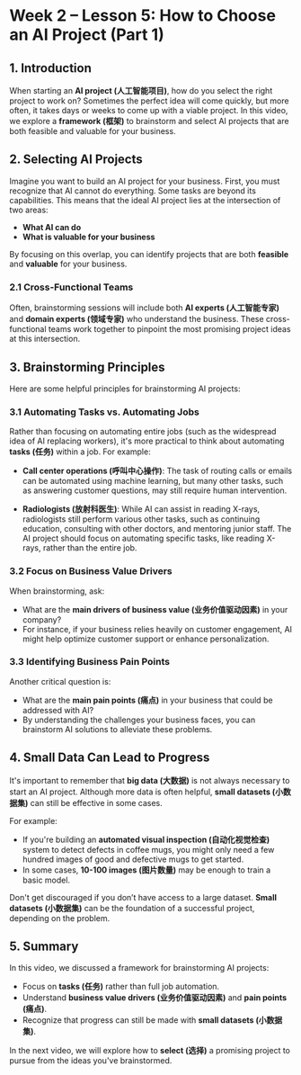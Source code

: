 # Week 2 – Lesson 5: How to Choose an AI Project (Part 1)

## 1. Introduction

When starting an **AI project (人工智能项目)**, how do you select the right project to work on? Sometimes the perfect idea will come quickly, but more often, it takes days or weeks to come up with a viable project. In this video, we explore a **framework (框架)** to brainstorm and select AI projects that are both feasible and valuable for your business.

## 2. Selecting AI Projects

Imagine you want to build an AI project for your business. First, you must recognize that AI cannot do everything. Some tasks are beyond its capabilities. This means that the ideal AI project lies at the intersection of two areas:

- **What AI can do**
- **What is valuable for your business**

By focusing on this overlap, you can identify projects that are both **feasible** and **valuable** for your business.

### 2.1 Cross-Functional Teams

Often, brainstorming sessions will include both **AI experts (人工智能专家)** and **domain experts (领域专家)** who understand the business. These cross-functional teams work together to pinpoint the most promising project ideas at this intersection.

## 3. Brainstorming Principles

Here are some helpful principles for brainstorming AI projects:

### 3.1 Automating Tasks vs. Automating Jobs

Rather than focusing on automating entire jobs (such as the widespread idea of AI replacing workers), it's more practical to think about automating **tasks (任务)** within a job. For example:

- **Call center operations (呼叫中心操作)**: The task of routing calls or emails can be automated using machine learning, but many other tasks, such as answering customer questions, may still require human intervention.
  
- **Radiologists (放射科医生)**: While AI can assist in reading X-rays, radiologists still perform various other tasks, such as continuing education, consulting with other doctors, and mentoring junior staff. The AI project should focus on automating specific tasks, like reading X-rays, rather than the entire job.

### 3.2 Focus on Business Value Drivers

When brainstorming, ask:

- What are the **main drivers of business value (业务价值驱动因素)** in your company?
- For instance, if your business relies heavily on customer engagement, AI might help optimize customer support or enhance personalization.

### 3.3 Identifying Business Pain Points

Another critical question is:

- What are the **main pain points (痛点)** in your business that could be addressed with AI?
- By understanding the challenges your business faces, you can brainstorm AI solutions to alleviate these problems.

## 4. Small Data Can Lead to Progress

It's important to remember that **big data (大数据)** is not always necessary to start an AI project. Although more data is often helpful, **small datasets (小数据集)** can still be effective in some cases.

For example:
- If you're building an **automated visual inspection (自动化视觉检查)** system to detect defects in coffee mugs, you might only need a few hundred images of good and defective mugs to get started.
- In some cases, **10-100 images (图片数量)** may be enough to train a basic model.

Don't get discouraged if you don’t have access to a large dataset. **Small datasets (小数据集)** can be the foundation of a successful project, depending on the problem.

## 5. Summary

In this video, we discussed a framework for brainstorming AI projects:
- Focus on **tasks (任务)** rather than full job automation.
- Understand **business value drivers (业务价值驱动因素)** and **pain points (痛点)**.
- Recognize that progress can still be made with **small datasets (小数据集)**.

In the next video, we will explore how to **select (选择)** a promising project to pursue from the ideas you've brainstormed.
